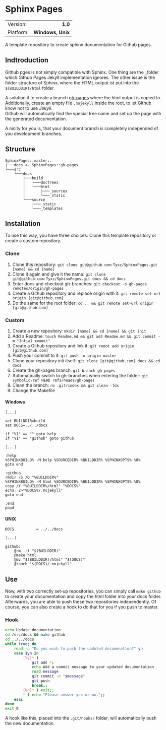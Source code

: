 # Sphinx Pages
|         |                 |
|:--------|----------------:|
|Version: |          **1.0**|  
|Platform:|**Windows, Unix**|  

A template repository to create sphinx documentation for Github pages.

## Indtroduction

Github pges is not simply compatible with Sphinx. One thing are the _folder which Github Pages Jekyll implementation ignores. 
The other issue is the folder structure of Sphinx, where the HTML output ist put into the ```$(BUILDDIR)/html``` folder.

A solution it to create a branch [gh-pages](https://github.com/Tyxz/SphinxPages/tree/gh-pages) where the html output is copied to. 
Additionally, create an empty file ```.nojekyll``` inside the root, to let Github know not to use *Jekyll*.  
Github will automatically find the special tree name and set up the page with the generated documentation.

A nicity for you is, that your document branch is completely independed of you development branches.

## Structure
```
SphinxPages::master:.
├───docs <- SphinxPages::gh-pages
└───src
    └───docs
        ├───build
        │   ├───doctrees
        │   └───html
        │       ├───_sources
        │       └───_static
        └───source
            ├───_static
            └───_templates
```

## Installation
To use this way, you have three choices: Clone this template repository or create a custom repository.
### Clone
1. Clone this repository: ```git clone git@github.com:Tyxz/SphinxPages.git [name] && cd [name]```
2. Clone it again and give it the name: ```git clone git@github.com:Tyxz/SphinxPages.git docs && cd docs```
3. Enter docs and checkout gh-branches: ```git checkout -b gh-pages remotes/origin/gh-pages```
4. Create a Github repository and replace origin with it: ```git remote set-url origin [git@github.com]```
5. Do the same for the root folder: ```cd .. && git remote set-url origin [git@github.com]```
### Custom
1. Create a new repository: ```mkdir [name] && cd [name] && git init```
2. Add a Readme: ```touch Readme.md && git add Readme.md && git commit -m "Intial commit"```
3. Create a Github repository and link it: ```git remot add origin [git@github.com]```
4. Push your commit to it: ```git push -u origin master```
5. Clone your repository inti itself: ```git clone [git@github.com] docs && cd docs```
6. Create the gh-pages branch: ```git branch gh-pages```
7. Automatically switch to gh-branches when entering the folder: ```git symbolic-ref HEAD refs/heads/gh-pages```
8. Clean the branch: ```rm .git/index && git clean -fdx```
9. Change the Makefile
#### Windows
```batch
[...]

set BUILDDIR=build
set DOCS=../../docs

if "%1" == "" goto help
if "%1" == "github" goto github 

[...]

:help
%SPHINXBUILD% -M help %SOURCEDIR% %BUILDDIR% %SPHINXOPTS% %O%
goto end

:github
rmdir /S /Q "%BUILDDIR%"
%SPHINXBUILD% -M html %SOURCEDIR% %BUILDDIR% %SPHINXOPTS% %O%
copy /Y "%BUILDDIR%/html" "%DOCS%"
echo. 2>"%DOCS%/.nojekyll"
goto end

:end
popd
```

#### UNIX

```make
DOCS 		  = ../../docs

[...]

github:
	@rm -rf "$(BUILDDIR)"
	@make html
	@mv "$(BUILDDIR)/html" "$(DOCS)"
	@touch "$(DOCS)/.nojekyll"
```

## Use

Now, with two correctly set-up repositories, you can simply call ```make github``` to create your documentation and copy the html folder into your docs folder.
Afterwards, you are able to push these two repositories independently. Of course, you can also create a hook to do that for you if you push to master.

### Hook
```bash
echo Update documentation
cd /src/docs && make github
cd ../../docs
while true; do
    read -p "Do you wish to push the updated documenation?" yn
    case $yn in
        [Yy]* ) 
            git add *;    
            echo Add a commit message to your updated documentation
            read message
            git commit -m "$message"
            git push
            break;;
        [Nn]* ) exit;;
        * ) echo "Please answer yes or no.";;
    esac
done
exit 0
```
A hook like this, placed into the ```.git/hooks/``` folder, will automatically push the new documentation.
